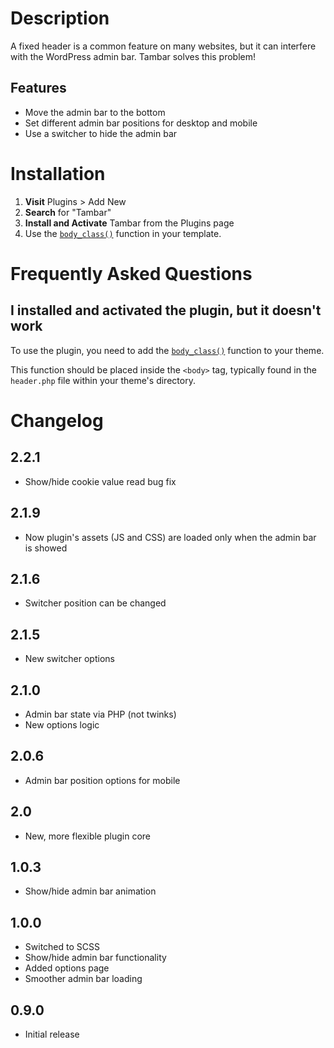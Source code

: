 # Description

A fixed header is a common feature on many websites, but it can interfere with the WordPress admin bar. Tambar solves this problem!

## Features

* Move the admin bar to the bottom
* Set different admin bar positions for desktop and mobile
* Use a switcher to hide the admin bar

# Installation

1. **Visit** Plugins > Add New
1. **Search** for "Tambar"
1. **Install and Activate** Tambar from the Plugins page
1. Use the [`body_class()`](https://developer.wordpress.org/reference/functions/body_class/) function in your template.

# Frequently Asked Questions

## I installed and activated the plugin, but it doesn't work

To use the plugin, you need to add the [`body_class()`](https://developer.wordpress.org/reference/functions/body_class/) function to your theme.

This function should be placed inside the `<body>` tag, typically found in the `header.php` file within your theme's directory.

# Changelog

## 2.2.1
* Show/hide cookie value read bug fix

## 2.1.9
* Now plugin's assets (JS and CSS) are loaded only when the admin bar is showed

## 2.1.6
* Switcher position can be changed

## 2.1.5
* New switcher options

## 2.1.0
* Admin bar state via PHP (not twinks)
* New options logic

## 2.0.6
* Admin bar position options for mobile

## 2.0
* New, more flexible plugin core

## 1.0.3
* Show/hide admin bar animation

## 1.0.0
* Switched to SCSS
* Show/hide admin bar functionality
* Added options page
* Smoother admin bar loading

## 0.9.0
* Initial release